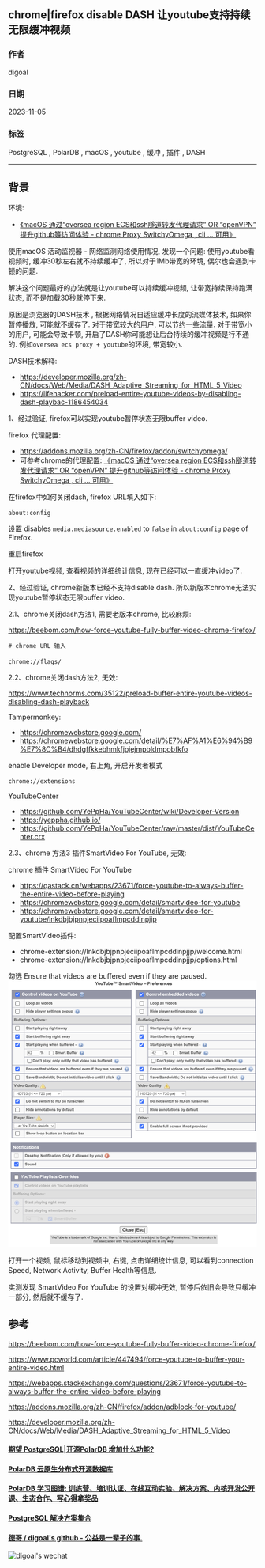 ## chrome|firefox disable DASH 让youtube支持持续无限缓冲视频    
              
### 作者              
digoal              
              
### 日期              
2023-11-05              
              
### 标签              
PostgreSQL , PolarDB , macOS , youtube , 缓冲 , 插件 , DASH                    
              
----              
              
## 背景     
  
环境:   
- [《macOS 通过“oversea region ECS和ssh隧道转发代理请求” OR “openVPN” 提升github等访问体验 - chrome Proxy SwitchyOmega , cli ... 可用》](../202310/20231029_01.md)    
  
使用macOS 活动监视器 - 网络监测网络使用情况, 发现一个问题: 使用youtube看视频时, 缓冲30秒左右就不持续缓冲了, 所以对于1Mb带宽的环境, 偶尔也会遇到卡顿的问题.   
  
解决这个问题最好的办法就是让youtube可以持续缓冲视频, 让带宽持续保持跑满状态, 而不是加载30秒就停下来.    
    
原因是浏览器的DASH技术 , 根据网络情况自适应缓冲长度的流媒体技术, 如果你暂停播放, 可能就不缓存了. 对于带宽较大的用户, 可以节约一些流量. 对于带宽小的用户, 可能会导致卡顿, 开启了DASH你可能想让后台持续的缓冲视频是行不通的. 例如`oversea ecs proxy + youtube`的环境, 带宽较小.        
    
DASH技术解释:   
- https://developer.mozilla.org/zh-CN/docs/Web/Media/DASH_Adaptive_Streaming_for_HTML_5_Video    
- https://lifehacker.com/preload-entire-youtube-videos-by-disabling-dash-playbac-1186454034    
    
  
1、经过验证, firefox可以实现youtube暂停状态无限buffer video.     
    
firefox 代理配置:    
- https://addons.mozilla.org/zh-CN/firefox/addon/switchyomega/    
- 可参考chrome的代理配置: [《macOS 通过“oversea region ECS和ssh隧道转发代理请求” OR “openVPN” 提升github等访问体验 - chrome Proxy SwitchyOmega , cli ... 可用》](../202310/20231029_01.md)      
    
在firefox中如何关闭dash, firefox URL填入如下:     
```    
about:config    
```    
    
设置 disables `media.mediasource.enabled` to `false` in `about:config` page of Firefox.       
    
重启firefox    
    
打开youtube视频, 查看视频的详细统计信息, 现在已经可以一直缓冲video了.     
    
2、经过验证, chrome新版本已经不支持disable dash. 所以新版本chrome无法实现youtube暂停状态无限buffer video.     
    
2\.1、chrome关闭dash方法1, 需要老版本chrome, 比较麻烦:    
    
https://beebom.com/how-force-youtube-fully-buffer-video-chrome-firefox/    
    
```    
# chrome URL 输入    
    
chrome://flags/    
```    
    
2\.2、chrome关闭dash方法2, 无效:    
    
https://www.technorms.com/35122/preload-buffer-entire-youtube-videos-disabling-dash-playback    
    
Tampermonkey:     
- https://chromewebstore.google.com/    
- https://chromewebstore.google.com/detail/%E7%AF%A1%E6%94%B9%E7%8C%B4/dhdgffkkebhmkfjojejmpbldmpobfkfo    
    
enable Developer mode, 右上角, 开启开发者模式    
```    
chrome://extensions    
```    
    
YouTubeCenter    
- https://github.com/YePpHa/YouTubeCenter/wiki/Developer-Version    
- https://yeppha.github.io/    
- https://github.com/YePpHa/YouTubeCenter/raw/master/dist/YouTubeCenter.crx    
    
2\.3、chrome 方法3 插件SmartVideo For YouTube, 无效:    
    
chrome 插件 SmartVideo For YouTube      
- https://qastack.cn/webapps/23671/force-youtube-to-always-buffer-the-entire-video-before-playing    
- https://chromewebstore.google.com/detail/smartvideo-for-youtube
- https://chromewebstore.google.com/detail/smartvideo-for-youtube/lnkdbjbjpnpjeciipoaflmpcddinpjjp 
    
配置SmartVideo插件:     
- chrome-extension://lnkdbjbjpnpjeciipoaflmpcddinpjjp/welcome.html    
- chrome-extension://lnkdbjbjpnpjeciipoaflmpcddinpjjp/options.html    
    
勾选 Ensure that videos are buffered even if they are paused.    
![pic](20231105_03_pic_001.png)    
    
打开一个视频, 鼠标移动到视频中, 右键, 点击详细统计信息, 可以看到connection Speed, Network Activity, Buffer Health等信息.   
  
实测发现  SmartVideo For YouTube  的设置对缓冲无效, 暂停后依旧会导致只缓冲一部分, 然后就不缓存了.    
       
  
## 参考    
https://beebom.com/how-force-youtube-fully-buffer-video-chrome-firefox/     
    
https://www.pcworld.com/article/447494/force-youtube-to-buffer-your-entire-video.html     
    
https://webapps.stackexchange.com/questions/23671/force-youtube-to-always-buffer-the-entire-video-before-playing     
    
https://addons.mozilla.org/zh-CN/firefox/addon/adblock-for-youtube/    
    
https://developer.mozilla.org/zh-CN/docs/Web/Media/DASH_Adaptive_Streaming_for_HTML_5_Video    
    
    
  
#### [期望 PostgreSQL|开源PolarDB 增加什么功能?](https://github.com/digoal/blog/issues/76 "269ac3d1c492e938c0191101c7238216")
  
  
#### [PolarDB 云原生分布式开源数据库](https://github.com/ApsaraDB "57258f76c37864c6e6d23383d05714ea")
  
  
#### [PolarDB 学习图谱: 训练营、培训认证、在线互动实验、解决方案、内核开发公开课、生态合作、写心得拿奖品](https://www.aliyun.com/database/openpolardb/activity "8642f60e04ed0c814bf9cb9677976bd4")
  
  
#### [PostgreSQL 解决方案集合](../201706/20170601_02.md "40cff096e9ed7122c512b35d8561d9c8")
  
  
#### [德哥 / digoal's github - 公益是一辈子的事.](https://github.com/digoal/blog/blob/master/README.md "22709685feb7cab07d30f30387f0a9ae")
  
  
![digoal's wechat](../pic/digoal_weixin.jpg "f7ad92eeba24523fd47a6e1a0e691b59")
  
